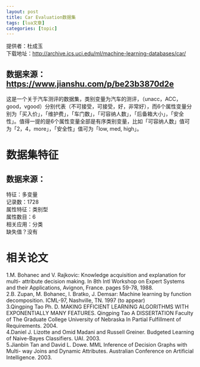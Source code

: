 ```yaml
---
layout: post
title: Car Evaluation数据集 
tags: [lua文章]
categories: [topic]
---
```

提供者：杜成玉  
下载地址：<http://archive.ics.uci.edu/ml/machine-learning-databases/car/>

## 数据来源：<https://www.jianshu.com/p/be23b3870d2e>

这是一个关于汽车测评的数据集，类别变量为汽车的测评，（unacc，ACC，good，vgood）分别代表（不可接受，可接受，好，非常好），而6个属性变量分别为「买入价」，「维护费」，「车门数」，「可容纳人数」，「后备箱大小」，「安全性」。值得一提的是6个属性变量全部是有序类别变量，比如「可容纳人数」值可为「2，4，more」，「安全性」值可为「low,
med, high」。

# 数据集特征

## 数据来源：

特征：多变量  
记录数：1728  
属性特征：类别型  
属性数目：6  
相关应用：分类  
缺失值？没有

# 相关论文

1.M. Bohanec and V. Rajkovic: Knowledge acquisition and explanation for multi-
attribute decision making. In 8th Intl Workshop on Expert Systems and their
Applications, Avignon, France. pages 59-78, 1988.  
2.B. Zupan, M. Bohanec, I. Bratko, J. Demsar: Machine learning by function
decomposition. ICML-97, Nashville, TN. 1997 (to appear)  
3.Qingping Tao Ph. D. MAKING EFFICIENT LEARNING ALGORITHMS WITH EXPONENTIALLY
MANY FEATURES. Qingping Tao A DISSERTATION Faculty of The Graduate College
University of Nebraska In Partial Fulfillment of Requirements. 2004.  
4.Daniel J. Lizotte and Omid Madani and Russell Greiner. Budgeted Learning of
Naive-Bayes Classifiers. UAI. 2003.  
5.Jianbin Tan and David L. Dowe. MML Inference of Decision Graphs with Multi-
way Joins and Dynamic Attributes. Australian Conference on Artificial
Intelligence. 2003.